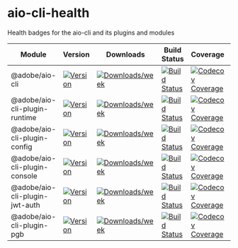 <!--
Copyright Adobe. All rights reserved.
This file is licensed to you under the Apache License, Version 2.0 (the "License");
you may not use this file except in compliance with the License. You may obtain a copy
of the License at http://www.apache.org/licenses/LICENSE-2.0

Unless required by applicable law or agreed to in writing, software distributed under
the License is distributed on an "AS IS" BASIS, WITHOUT WARRANTIES OR REPRESENTATIONS
OF ANY KIND, either express or implied. See the License for the specific language
governing permissions and limitations under the License.
-->

<!--
DON'T GENERATE MANUALLY!
1. Modify the health.xslx file
2. Select the cells in Excel or Google Sheets
3. Paste here: https://thisdavej.com/copy-table-in-excel-and-paste-as-a-markdown-table/
-->

# aio-cli-health
Health badges for the aio-cli and its plugins and modules

| Module                         | Version                                                                                                                                 | Downloads                                                                                                                                       | Build Status                                                                                                                                  | Coverage                                                                                                                                                                        | Issues                                                                                                                                              | Pull Requests                                                                                                                                                |
|--------------------------------|-----------------------------------------------------------------------------------------------------------------------------------------|-------------------------------------------------------------------------------------------------------------------------------------------------|-----------------------------------------------------------------------------------------------------------------------------------------------|---------------------------------------------------------------------------------------------------------------------------------------------------------------------------------|-----------------------------------------------------------------------------------------------------------------------------------------------------|--------------------------------------------------------------------------------------------------------------------------------------------------------------|
| @adobe/aio-cli                 | [![Version](https://img.shields.io/npm/v/@adobe/aio-cli.svg)](https://npmjs.org/package/@adobe/aio-cli)                                 | [![Downloads/week](https://img.shields.io/npm/dw/@adobe/aio-cli.svg)](https://npmjs.org/package/@adobe/aio-cli)                                 | [![Build Status](https://travis-ci.com/adobe/aio-cli.svg?branch=master)](https://travis-ci.com/adobe/aio-cli)                                 | [![Codecov Coverage](https://img.shields.io/codecov/c/github/adobe/aio-cli/master.svg?style=flat-square)](https://codecov.io/gh/adobe/aio-cli/)                                 | [![Github Issues](https://img.shields.io/github/issues/adobe/aio-cli.svg)](https://github.com/adobe/aio-cli/issues)                                 | [![Github Pull Requests](https://img.shields.io/github/issues-pr/adobe/aio-cli.svg)](https://github.com/adobe/aio-cli/pulls)                                 |
| @adobe/aio-cli-plugin-runtime  | [![Version](https://img.shields.io/npm/v/@adobe/aio-cli-plugin-runtime.svg)](https://npmjs.org/package/@adobe/aio-cli-plugin-runtime)   | [![Downloads/week](https://img.shields.io/npm/dw/@adobe/aio-cli-plugin-runtime.svg)](https://npmjs.org/package/@adobe/aio-cli-plugin-runtime)   | [![Build Status](https://travis-ci.com/adobe/aio-cli-plugin-runtime.svg?branch=master)](https://travis-ci.com/adobe/aio-cli-plugin-runtime)   | [![Codecov Coverage](https://img.shields.io/codecov/c/github/adobe/aio-cli-plugin-runtime/master.svg?style=flat-square)](https://codecov.io/gh/adobe/aio-cli-plugin-runtime/)   | [![Github Issues](https://img.shields.io/github/issues/adobe/aio-cli-plugin-runtime.svg)](https://github.com/adobe/aio-cli-plugin-runtime/issues)   | [![Github Pull Requests](https://img.shields.io/github/issues-pr/adobe/aio-cli-plugin-runtime.svg)](https://github.com/adobe/aio-cli-plugin-runtime/pulls)   |
| @adobe/aio-cli-plugin-config   | [![Version](https://img.shields.io/npm/v/@adobe/aio-cli-plugin-config.svg)](https://npmjs.org/package/@adobe/aio-cli-plugin-config)     | [![Downloads/week](https://img.shields.io/npm/dw/@adobe/aio-cli-plugin-config.svg)](https://npmjs.org/package/@adobe/aio-cli-plugin-config)     | [![Build Status](https://travis-ci.com/adobe/aio-cli-plugin-config.svg?branch=master)](https://travis-ci.com/adobe/aio-cli-plugin-config)     | [![Codecov Coverage](https://img.shields.io/codecov/c/github/adobe/aio-cli-plugin-config/master.svg?style=flat-square)](https://codecov.io/gh/adobe/aio-cli-plugin-config/)     | [![Github Issues](https://img.shields.io/github/issues/adobe/aio-cli-plugin-config.svg)](https://github.com/adobe/aio-cli-plugin-config/issues)     | [![Github Pull Requests](https://img.shields.io/github/issues-pr/adobe/aio-cli-plugin-config.svg)](https://github.com/adobe/aio-cli-plugin-config/pulls)     |
| @adobe/aio-cli-plugin-console  | [![Version](https://img.shields.io/npm/v/@adobe/aio-cli-plugin-console.svg)](https://npmjs.org/package/@adobe/aio-cli-plugin-console)   | [![Downloads/week](https://img.shields.io/npm/dw/@adobe/aio-cli-plugin-console.svg)](https://npmjs.org/package/@adobe/aio-cli-plugin-console)   | [![Build Status](https://travis-ci.com/adobe/aio-cli-plugin-console.svg?branch=master)](https://travis-ci.com/adobe/aio-cli-plugin-console)   | [![Codecov Coverage](https://img.shields.io/codecov/c/github/adobe/aio-cli-plugin-console/master.svg?style=flat-square)](https://codecov.io/gh/adobe/aio-cli-plugin-console/)   | [![Github Issues](https://img.shields.io/github/issues/adobe/aio-cli-plugin-console.svg)](https://github.com/adobe/aio-cli-plugin-console/issues)   | [![Github Pull Requests](https://img.shields.io/github/issues-pr/adobe/aio-cli-plugin-console.svg)](https://github.com/adobe/aio-cli-plugin-console/pulls)   |
| @adobe/aio-cli-plugin-jwt-auth | [![Version](https://img.shields.io/npm/v/@adobe/aio-cli-plugin-jwt-auth.svg)](https://npmjs.org/package/@adobe/aio-cli-plugin-jwt-auth) | [![Downloads/week](https://img.shields.io/npm/dw/@adobe/aio-cli-plugin-jwt-auth.svg)](https://npmjs.org/package/@adobe/aio-cli-plugin-jwt-auth) | [![Build Status](https://travis-ci.com/adobe/aio-cli-plugin-jwt-auth.svg?branch=master)](https://travis-ci.com/adobe/aio-cli-plugin-jwt-auth) | [![Codecov Coverage](https://img.shields.io/codecov/c/github/adobe/aio-cli-plugin-jwt-auth/master.svg?style=flat-square)](https://codecov.io/gh/adobe/aio-cli-plugin-jwt-auth/) | [![Github Issues](https://img.shields.io/github/issues/adobe/aio-cli-plugin-jwt-auth.svg)](https://github.com/adobe/aio-cli-plugin-jwt-auth/issues) | [![Github Pull Requests](https://img.shields.io/github/issues-pr/adobe/aio-cli-plugin-jwt-auth.svg)](https://github.com/adobe/aio-cli-plugin-jwt-auth/pulls) |
| @adobe/aio-cli-plugin-pgb      | [![Version](https://img.shields.io/npm/v/@adobe/aio-cli-plugin-pgb.svg)](https://npmjs.org/package/@adobe/aio-cli-plugin-pgb)           | [![Downloads/week](https://img.shields.io/npm/dw/@adobe/aio-cli-plugin-pgb.svg)](https://npmjs.org/package/@adobe/aio-cli-plugin-pgb)           | [![Build Status](https://travis-ci.com/adobe/aio-cli-plugin-pgb.svg?branch=master)](https://travis-ci.com/adobe/aio-cli-plugin-pgb)           | [![Codecov Coverage](https://img.shields.io/codecov/c/github/adobe/aio-cli-plugin-pgb/master.svg?style=flat-square)](https://codecov.io/gh/adobe/aio-cli-plugin-pgb/)           | [![Github Issues](https://img.shields.io/github/issues/adobe/aio-cli-plugin-pgb.svg)](https://github.com/adobe/aio-cli-plugin-pgb/issues)           | [![Github Pull Requests](https://img.shields.io/github/issues-pr/adobe/aio-cli-plugin-pgb.svg)](https://github.com/adobe/aio-cli-plugin-pgb/pulls)           |